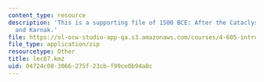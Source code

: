 ```yaml
---
content_type: resource
description: 'This is a supporting file of 1500 BCE: After the Cataclysm: Knossos
  and Karnak.'
file: https://ol-ocw-studio-app-qa.s3.amazonaws.com/courses/4-605-introduction-to-the-history-and-theory-of-architecture-spring-2012/04724c083066275f23cbf99ce0b94a8c_lec07.kmz
file_type: application/zip
resourcetype: Other
title: lec07.kmz
uid: 04724c08-3066-275f-23cb-f99ce0b94a8c
---
```

